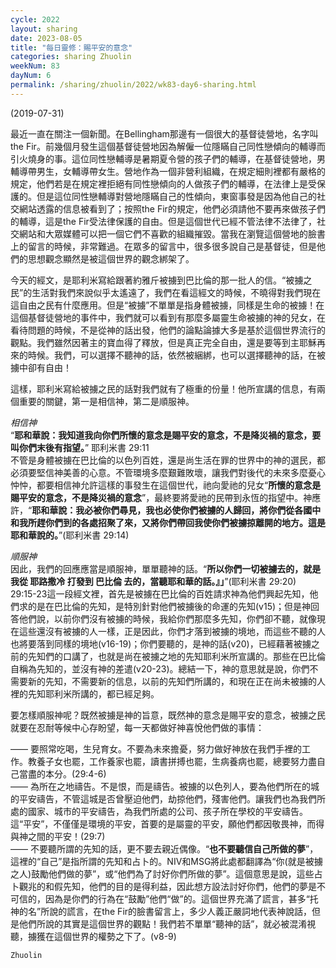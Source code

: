 ```yaml
---
cycle: 2022
layout: sharing
date: 2023-08-05
title: "每日靈修：賜平安的意念"
categories: sharing Zhuolin
weekNum: 83
dayNum: 6
permalink: /sharing/zhuolin/2022/wk83-day6-sharing.html
---
```

(2019-07-31)

最近一直在關注一個新聞。在Bellingham那邊有一個很大的基督徒營地，名字叫the Fir。前幾個月發生這個基督徒營地因為解僱一位隱瞞自己同性戀傾向的輔導而引火燒身的事。這位同性戀輔導是暑期夏令營的孩子們的輔導，在基督徒營地，男輔導帶男生，女輔導帶女生。營地作為一個非營利組織，在規定細則裡都有嚴格的規定，他們若是在規定裡拒絕有同性戀傾向的人做孩子們的輔導，在法律上是受保護的。但是這位同性戀輔導對營地隱瞞自己的性傾向，東窗事發是因為他自己的社交網站透露的信息被看到了；按照the Fir的規定，他們必須請他不要再來做孩子們的輔導，這是the Fir受法律保護的自由。但是這個世代已經不管法律不法律了，社交網站和大眾媒體可以把一個它們不喜歡的組織摧毀。當我在瀏覽這個營地的臉書上的留言的時候，非常難過。在眾多的留言中，很多很多說自己是基督徒，但是他們的思想觀念顯然是被這個世界的觀念綁架了。  

今天的經文，是耶利米寫給跟著約雅斤被擄到巴比倫的那一批人的信。“被擄之民”的生活對我們來說似乎太遙遠了，我們在看這經文的時候，不曉得對我們現在這自由之民有什麼應用。但是“被擄”不單單是指身體被擄，同樣是生命的被擄！在這個基督徒營地的事件中，我們就可以看到有那麼多屬靈生命被擄的神的兒女，在看待問題的時候，不是從神的話出發，他們的論點論據大多是基於這個世界流行的觀點。我們雖然因著主的寶血得了釋放，但是真正完全自由，還是要等到主耶穌再來的時候。我們，可以選擇不聽神的話，依然被綑綁，也可以選擇聽神的話，在被擄中卻有自由！  

這樣，耶利米寫給被擄之民的話對我們就有了極重的份量！他所宣講的信息，有兩個重要的關鍵，第一是相信神，第二是順服神。  

*相信神*    
“**耶和華說：我知道我向你們所懷的意念是賜平安的意念，不是降災禍的意念，要叫你們末後有指望。**” 耶利米書 29:11    
不管是身體被擄在巴比倫的以色列百姓，還是尚生活在罪的世界中的神的選民，都必須要堅信神美善的心意。不管環境多麼艱難敗壞，讓我們對後代的未來多麼憂心忡忡，都要相信神允許這樣的事發生在這個世代，祂向愛祂的兒女“**所懷的意念是賜平安的意念，不是降災禍的意念**”，最終要將愛祂的民帶到永恆的指望中。神應許，“**耶和華說：我必被你們尋見，我也必使你們被擄的人歸回，將你們從各國中和我所趕你們到的各處招聚了來，又將你們帶回我使你們被擄掠離開的地方。這是耶和華說的。**”(耶利米書 29:14)  

*順服神*    
因此，我們的回應應當是順服神，單單聽神的話。“**所以你們一切被擄去的，就是我從 耶路撒冷 打發到 巴比倫 去的，當聽耶和華的話。』」**”(耶利米書 29:20)    
29:15-23這一段經文裡，首先是被擄在巴比倫的百姓請求神為他們興起先知，他們求的是在巴比倫的先知，是特別針對他們被擄後的命運的先知(v15)；但是神回答他們說，以前你們沒有被擄的時候，我給你們那麼多先知，你們卻不聽，就像現在這些還沒有被擄的人一樣，正是因此，你們才落到被擄的境地，而這些不聽的人也將要落到同樣的境地(v16-19)；你們要聽的，是神的話(v20)，已經藉著被擄之前的先知們的口講了，也就是尚在被擄之地的先知耶利米所宣講的。那些在巴比倫自稱為先知的，並沒有神的差遣(v20-23)。總結一下，神的意思就是說，你們不需要新的先知，不需要新的信息，以前的先知們所講的，和現在正在尚未被擄的人裡的先知耶利米所講的，都已經足夠。  

要怎樣順服神呢？既然被擄是神的旨意，既然神的意念是賜平安的意念，被擄之民就要在忍耐等候中心存盼望，每一天都做好神喜悅他們做的事情：  

—— 要照常吃喝，生兒育女。不要為未來擔憂，努力做好神放在我們手裡的工作。教養子女也罷，工作養家也罷，讀書拼搏也罷，生病養病也罷，總要努力盡自己當盡的本分。(29:4-6)    
—— 為所在之地禱告。不是恨，而是禱告。被擄的以色列人，要為他們所在的城的平安禱告，不管這城是否曾壓迫他們，劫掠他們，殘害他們。讓我們也為我們所處的國家、城市的平安禱告，為我們所處的公司、孩子所在學校的平安禱告。這“平安”，不僅僅是環境的平安，首要的是屬靈的平安，願他們都因敬畏神，而得與神之間的平安！(29:7)    
—— 不要聽所謂的先知的話，更不要去親近偶像。“**也不要聽信自己所做的夢**”，這裡的“自己”是指所謂的先知和占卜的。NIV和MSG將此處都翻譯為“你(就是被擄之人)鼓勵他們做的夢”，或“他們為了討好你們所做的夢”。這個意思是說，這些占卜觀兆的和假先知，他們的目的是得利益，因此想方設法討好你們，他們的夢是不可信的，因為是你們的行為在“鼓勵”他們“做”的。這個世界充滿了謊言，甚多“托神的名”所說的謊言，在the Fir的臉書留言上，多少人義正嚴詞地代表神說話，但是他們所說的其實是這個世界的觀點！我們若不單單“聽神的話”，就必被混淆視聽，擄獲在這個世界的權勢之下了。(v8-9)  

`Zhuolin`  
